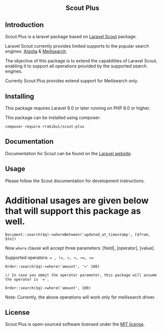 <h2 align="center">Scout Plus</h2>

## Introduction

Scout Plus is a laravel package based on [Laravel Scout](https://github.com/laravel/scout) package. 

Laravel Scout currently provides limited supports to the popular search engines: [Algolia](https://www.algolia.com/) & [Meilisearch](https://github.com/meilisearch/meilisearch). 

The objective of this package is to extend the capabilities of Laravel Scout, enabling it to support all operations provided by the supported search engines.

Currenly Scout Plus provides extend support for Meilisearch only. 

## Installing

This package requires Laravel 9.0 or later running on PHP 8.0 or higher.

This package can be installed using composer:

````
composer require rrakibul/scout-plus
````

## Documentation

Documentation for Scout can be found on the [Laravel website](https://laravel.com/docs/master/scout).

## Usage

Please follow the Scout documentation for development instructions. 

# Additional usages are given below that will support this package as well.

````
Document::search($q)->whereBetween('updated_at_timestamp', [$from, $to])

````

Now `where` clause will accept three parameters: [field], [operator], [value].

Supported operators: ` = , !=, >, <, >=, <= `

````
Order::search($q)->where('amount', '>' 100)
````

````
// In case you ommit the operator parameter, this package will assume the operator is `=`.   

Order::search($q)->where('amount', 100)
````

Note: Currently, the above operations will work only for meilisearch driver.

## License

Scout Plus is open-sourced software licensed under the [MIT license](LICENSE.md).